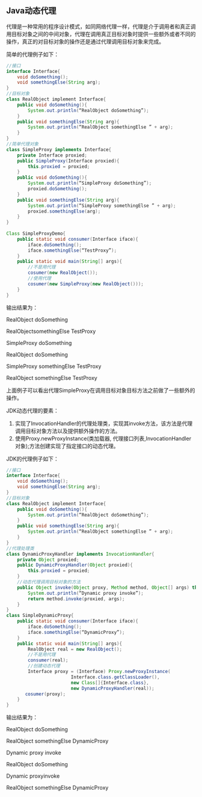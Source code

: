 ## Java动态代理

代理是一种常用的程序设计模式，如同网络代理一样，代理是介于调用者和真正调用目标对象之间的中间对象，代理在调用真正目标对象时提供一些额外或者不同的操作，真正的对目标对象的操作还是通过代理调用目标对象来完成。

简单的代理例子如下：

``` java
//接口  
interface Interface{  
    void doSomething();  
    void somethingElse(String arg);  
}  
//目标对象  
class RealObject implement Interface{  
    public void doSomething(){  
        System.out.println(“RealObject doSomething”);  
	}  
    public void somethingElse(String arg){  
        System.out.println(“RealObject somethingElse ” + arg);  
    }  
}  
//简单代理对象  
class SimpleProxy implements Interface{  
    private Interface proxied;  
    public SimpleProxy(Interface proxied){  
        this.proxied = proxied;  
	}  
    public void doSomething(){  
        System.out.println(“SimpleProxy doSomething”);  
        proxied.doSomething();  
    }  
    public void somethingElse(String arg){  
        System.out.println(“SimpleProxy somethingElse ” + arg);  
        proxied.somethingElse(arg);  
    }  
} 
  
Class SimpleProxyDemo{  
    public static void consumer(Interface iface){  
        iface.doSomething();  
        iface.somethingElse(“TestProxy”);  
	}  
    public static void main(String[] args){  
    	//不是用代理  
        cosumer(new RealObject());  
        //使用代理  
        cosumer(new SimpleProxy(new RealObject()));  
    }  
}  
```

输出结果为：

RealObject doSomething

RealObjectsomethingElse TestProxy

SimpleProxy doSomething

RealObject doSomething

SimpleProxy somethingElse TestProxy

RealObject somethingElse TestProxy

上面例子可以看出代理SimpleProxy在调用目标对象目标方法之前做了一些额外的操作。



JDK动态代理的要素：

1. 实现了InvocationHandler的代理处理类，实现其invoke方法，该方法是代理调用目标对象方法以及提供额外操作的方法。
2. 使用Proxy.newProxyInstance(类加载器, 代理接口列表,InvocationHandler对象);方法创建实现了指定接口的动态代理。

JDK的代理例子如下：

``` java
//接口  
interface Interface{  
    void doSomething();  
    void somethingElse(String arg);  
}  
//目标对象  
class RealObject implement Interface{  
    public void doSomething(){  
        System.out.println(“RealObject doSomething”);  
    }  
    public void somethingElse(String arg){  
        System.out.println(“RealObject somethingElse ” + arg);  
    }  
}  
//代理处理类  
class DynamicProxyHandler implements InvocationHandler{  
    private Object proxied;  
    public DynamicProxyHandler(Object proxied){  
        this.proxied = proxied;  
	}  
    //动态代理调用目标对象的方法  
    public Object invoke(Object proxy, Method method, Object[] args) throws Throwable{  
        System.out.println(“Dynamic proxy invoke”);  
        return method.invoke(proxied, args);  
    }  
}  
class SimpleDynamicProxy{  
    public static void consumer(Interface iface){  
        iface.doSomething();  
        iface.somethingElse(“DynamicProxy”);  
    }  
    public static void main(String[] args){  
        RealObject real = new RealObject();  
        //不是用代理  
        consumer(real);  
        //创建动态代理  
        Interface proxy = (Interface) Proxy.newProxyInstance(  
                        Interface.class.getClassLoader(),  
                        new Class[]{Interface.class},  
                        new DynamicProxyHandler(real));  
       cosumer(proxy);  
	}   
}  
```

输出结果为：

RealObject doSomething

RealObject somethingElse DynamicProxy

Dynamic proxy invoke

RealObject doSomething

Dynamic proxyinvoke       

RealObject somethingElse DynamicProxy